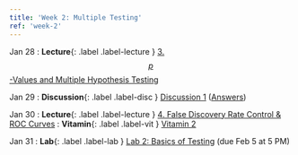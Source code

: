 ```yaml
---
title: 'Week 2: Multiple Testing'
ref: 'week-2'
---
```


Jan 28
: **Lecture**{: .label .label-lecture } [3. $$p$$-Values and Multiple Hypothesis Testing](lecture/lec03)

Jan 29
: **Discussion**{: .label .label-disc } [Discussion 1](https://drive.google.com/file/d/1CXn_TtcGiL6u7dQ71GZE2NiZ9UE-P39s/view?usp=sharing) ([Answers](https://drive.google.com/file/d/1xJhpR1A7yeFFYyhOsuHXJBCYGcoaroj7/view?usp=sharing))

Jan 30
: **Lecture**{: .label .label-lecture } [4. False Discovery Rate Control & ROC Curves](lecture/lec04)
: **Vitamin**{: .label .label-vit } [Vitamin 2](https://www.gradescope.com/courses/959999/assignments/5674982)

Jan 31
: **Lab**{: .label .label-lab } [Lab 2: Basics of Testing](https://data102.datahub.berkeley.edu/hub/user-redirect/git-pull?repo=https%3A%2F%2Fgithub.com%2Fds-102%2Fsp25-materials&urlpath=lab%2Ftree%2Fsp25-materials%2Flab%2Flab02%2Flab02.ipynb&branch=main) (due Feb 5 at 5 PM)
